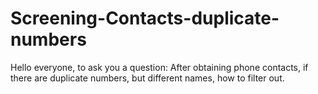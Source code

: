 Screening-Contacts-duplicate-numbers
====================================

 Hello everyone, to ask you a question: After obtaining phone contacts, if there are duplicate numbers, but different names, how to filter out.     
